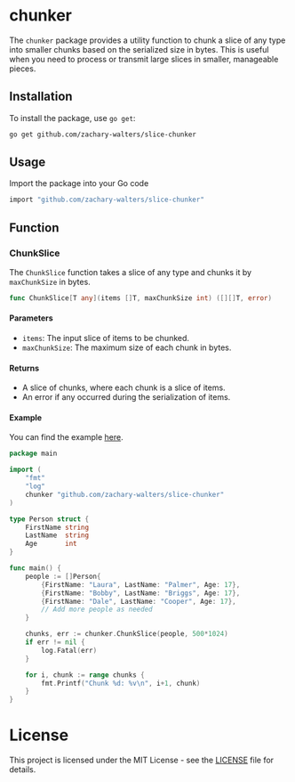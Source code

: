 # chunker

The `chunker` package provides a utility function to chunk a slice of any type into smaller chunks based on the serialized size in bytes. This is useful when you need to process or transmit large slices in smaller, manageable pieces.

## Installation

To install the package, use `go get`:

```sh
go get github.com/zachary-walters/slice-chunker
```

## Usage

Import the package into your Go code

```sh
import "github.com/zachary-walters/slice-chunker"
```

## Function 

### ChunkSlice

The `ChunkSlice` function takes a slice of any type and chunks it by `maxChunkSize` in bytes.

```go
func ChunkSlice[T any](items []T, maxChunkSize int) ([][]T, error)
```

#### Parameters
- `items`: The input slice of items to be chunked.
- `maxChunkSize`: The maximum size of each chunk in bytes.

#### Returns
- A slice of chunks, where each chunk is a slice of items.
- An error if any occurred during the serialization of items.

#### Example

You can find the example [here](example/example.go).

```go 
package main

import (
    "fmt"
    "log"
    chunker "github.com/zachary-walters/slice-chunker"
)

type Person struct {
    FirstName string
    LastName  string
    Age       int
}

func main() {
    people := []Person{
        {FirstName: "Laura", LastName: "Palmer", Age: 17},
		{FirstName: "Bobby", LastName: "Briggs", Age: 17},
		{FirstName: "Dale", LastName: "Cooper", Age: 17},
        // Add more people as needed
    }

    chunks, err := chunker.ChunkSlice(people, 500*1024)
    if err != nil {
        log.Fatal(err)
    }

    for i, chunk := range chunks {
        fmt.Printf("Chunk %d: %v\n", i+1, chunk)
    }
}
```

# License

This project is licensed under the MIT License - see the [LICENSE](LICENSE.md) file for details.